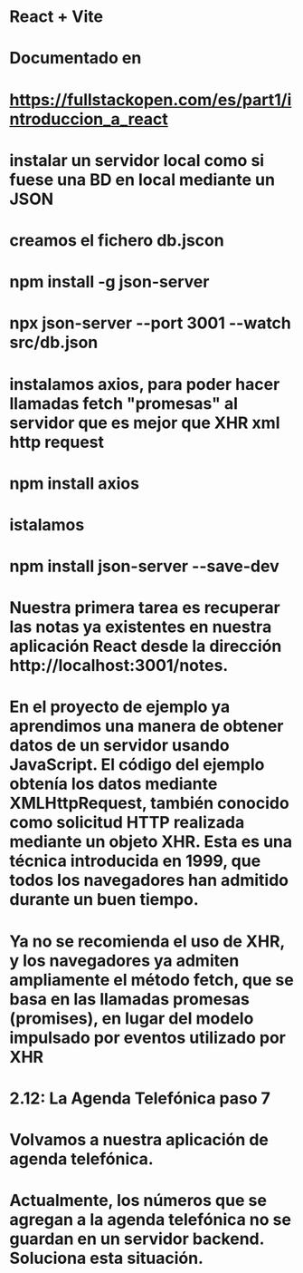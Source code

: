 # React + Vite
# Documentado en 
# https://fullstackopen.com/es/part1/introduccion_a_react
# instalar un servidor local como si fuese una BD en local mediante un JSON
# creamos el fichero db.jscon
# npm install -g json-server
# npx json-server --port 3001 --watch src/db.json

# instalamos axios, para poder hacer llamadas fetch "promesas" al servidor que es mejor que XHR xml http request
# npm install axios

# istalamos 
# npm install json-server --save-dev
# Nuestra primera tarea es recuperar las notas ya existentes en nuestra aplicación React desde la dirección http://localhost:3001/notes.

# En el proyecto de ejemplo ya aprendimos una manera de obtener datos de un servidor usando JavaScript. El código del ejemplo obtenía los datos mediante XMLHttpRequest, también conocido como solicitud HTTP realizada mediante un objeto XHR. Esta es una técnica introducida en 1999, que todos los navegadores han admitido durante un buen tiempo.

# Ya no se recomienda el uso de XHR, y los navegadores ya admiten ampliamente el método fetch, que se basa en las llamadas promesas (promises), en lugar del modelo impulsado por eventos utilizado por XHR

# 2.12: La Agenda Telefónica paso 7
# Volvamos a nuestra aplicación de agenda telefónica.

# Actualmente, los números que se agregan a la agenda telefónica no se guardan en un servidor backend. Soluciona esta situación.





